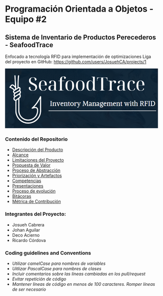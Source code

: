 # Programación Orientada a Objetos - Equipo #2
## Sistema de Inventario de Productos Perecederos - SeafoodTrace

Enfocado a tecnología RFID para implementación de optimizaciones
Liga del proyecto en GitHub: <https://github.com/users/JosuehCA/projects/1>

![Logo](https://github.com/JosuehCA/OOP_Team2/blob/JohanAguilar/images/SeafoodTrace.png)

### Contenido del Repositorio
- [Descripción del Producto](https://github.com/JosuehCA/OOP_Team2/blob/TerceraRevision/Documentaci%C3%B3n/Producto.md#descripci%C3%B3n-del-producto)
- [Alcance](https://github.com/JosuehCA/OOP_Team2/blob/TerceraRevision/Documentaci%C3%B3n/Producto.md#alcance)
- [Limitaciones del Proyecto](https://github.com/JosuehCA/OOP_Team2/blob/TerceraRevision/Documentaci%C3%B3n/Producto.md#limitaciones)
- [Propuesta de Valor](https://github.com/JosuehCA/OOP_Team2/blob/TerceraRevision/Documentaci%C3%B3n/Producto.md#propuesta-de-valor)
- [Proceso de Abstracción](https://github.com/JosuehCA/OOP_Team2/blob/TerceraRevision/Documentaci%C3%B3n/Proceso_Abstracci%C3%B3n.md)
- [Priorización y Artefactos](https://github.com/JosuehCA/OOP_Team2/blob/TerceraRevision/Documentaci%C3%B3n/Priorizaci%C3%B3n_Artefactos.md)
- [Competencias](https://github.com/JosuehCA/OOP_Team2/blob/TerceraRevision/Documentaci%C3%B3n/Competencias.md)
- [Presentaciones](https://github.com/JosuehCA/OOP_Team2/blob/TerceraRevision/Documentaci%C3%B3n/Pitch_video.md)
- [Proceso de evolución](https://github.com/JosuehCA/OOP_Team2/blob/TerceraRevision/Documentaci%C3%B3n/Evoluci%C3%B3n%20de%20producto.md)
- [Bitácoras](https://github.com/JosuehCA/OOP_Team2/blob/TerceraRevision/Documentaci%C3%B3n/Bitacora_Reuniones.md)
- [Métrica de Contribución](https://github.com/JosuehCA/OOP_Team2/blob/TerceraRevision/Documentaci%C3%B3n/Metrica%20de%20Contribucion.md)



### Integrantes del Proyecto:
* Josueh Cabrera 
* Johan Aguilar 
* Deco Acierno 
* Ricardo Córdova

### Coding guidelines and Conventions
* *Utilizar camelCase para nombres de variables*
* *Uitlizar PascalCase para nombres de clases*
* *Incluir comentarios sobre las líneas cambiadas en los pull/request*
* *Evitar repetición de código*
* *Mantener líneas de código en menos de 100 caracteres. Romper líneas de ser necesario*
